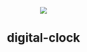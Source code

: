
 <p align="center">
  <a target='_blank'><img src='https://images.eq3.com/image-service/78f16c3f-5427-11ea-966f-0af5f9f3b9c4/ORIGINAL.jpg' border='0'/></a>  <h1    align="center">digital-clock</h1>
 </p>
